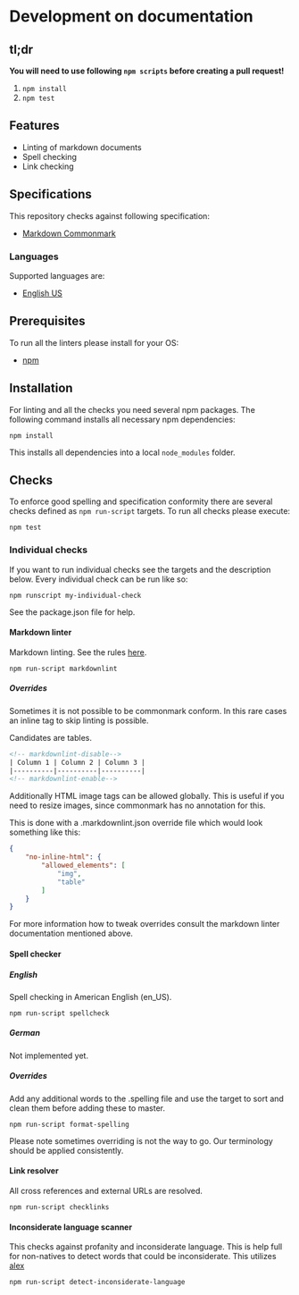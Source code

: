 # Development on documentation

## tl;dr

**You will need to use following `npm scripts` before creating a pull request!**

1. `npm install`
2. `npm test`

## Features

* Linting of markdown documents
* Spell checking
* Link checking

## Specifications

This repository checks against following specification:

* [Markdown Commonmark](https://spec.commonmark.org/)

### Languages

Supported languages are:

* [English US](https://en.wikipedia.org/wiki/ISO/IEC_8859-1)

## Prerequisites

To run all the linters please install for your OS:

* [npm](https://github.com/nodesource/distributions)

## Installation

For linting and all the checks you need several npm packages. The following command installs all necessary npm dependencies:

```shell
npm install
```

This installs all dependencies into a local `node_modules` folder.

## Checks

To enforce good spelling and specification conformity there are several checks defined as `npm run-script` targets. To run all checks please execute:

```shell
npm test
```

### Individual checks

If you want to run individual checks see the targets and the description below.
Every individual check can be run like so:

```shell
npm runscript my-individual-check
```
See the package.json file for help.

#### Markdown linter

Markdown linting. See the rules [here](https://github.com/DavidAnson/markdownlint).

```shell
npm run-script markdownlint
```

##### Overrides

Sometimes it is not possible to be commonmark conform. In this rare cases an inline tag to skip linting is possible.

Candidates are tables.

```html
<!-- markdownlint-disable-->
| Column 1 | Column 2 | Column 3 |
|----------|----------|----------|
<!-- markdownlint-enable-->
```

Additionally HTML image tags can be allowed globally. This is useful if you need to resize images, since commonmark has no annotation for this.

This is done with a .markdownlint.json override file which would look something like this:

```json
{
    "no-inline-html": {
        "allowed_elements": [
            "img",
            "table"
        ]
    }
}
```

For more information how to tweak overrides consult the markdown linter documentation mentioned above.

#### Spell checker

##### English

Spell checking in American English (en_US).

```shell
npm run-script spellcheck
```

##### German

Not implemented yet.

##### Overrides

Add any additional words to the .spelling file and use the target to sort and clean them before adding these to master.

```shell
npm run-script format-spelling
```

Please note sometimes overriding is not the way to go. Our terminology should be applied consistently.

#### Link resolver

All cross references and external URLs are resolved.

```shell
npm run-script checklinks
```

#### Inconsiderate language scanner

This checks against profanity and inconsiderate language. This is help full for non-natives to detect words that could be inconsiderate. This utilizes [alex](https://github.com/get-alex/alex)

```shell
npm run-script detect-inconsiderate-language
```
